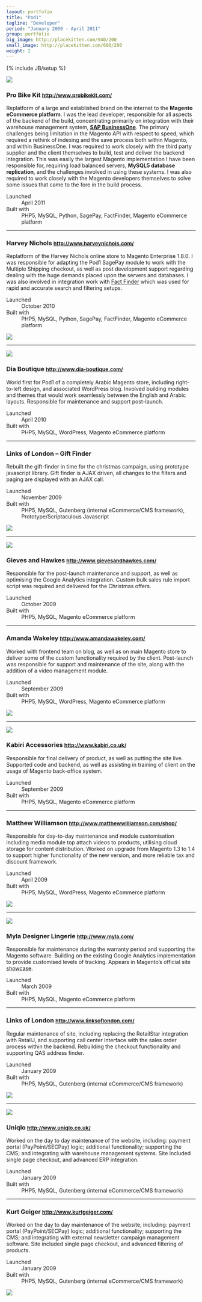 ```yaml
---
layout: portfolio
title: "Pod1"
tagline: "Developer"
period: "January 2009 - April 2011"
group: portfolio
big_image: http://placekitten.com/940/200
small_image: http://placekitten.com/600/200
weight: 2
---
```

{% include JB/setup %}

<div class="row-fluid portfolio-row">
  <div class="span4">
    <img src="/assets/images/portfolio/pod1/probikekit-small.png" >
  </div>
  <div class="span8">
    <h3>Pro Bike Kit <small><a href="http://www.probikekit.com/">http://www.probikekit.com/</a></small></h3>
    <p>Replatform of a large and established brand on the internet to the <strong>Magento eCommerce platform</strong>. I was the lead developer, responsible for all aspects of the backend of the build, concentrating primarily on integration with their warehouse management system, <a href="http://www.sap.com/sme/solutions/businessmanagement/businessone/index.epx"><strong>SAP BusinessOne</strong></a>. The primary challenges being limitation in the Magento API with respect to speed, which required a rethink of indexing and the save process both within Magento, and within BusinessOne. I was required to work closely with the third party supplier and the client themselves to build, test and deliver the backend integration. This was easily the largest Magento implementation I have been responsible for, requiring load balanced servers, <strong>MySQL5 database replication</strong>, and the challenges involved in using these systems. I was also required to work closely with the Magento developers themselves to solve some issues that came to the fore in the build process.</p>
    <dl>
      <dt>Launched</dt><dd>April 2011</dd>
      <dt>Built with</dt><dd>PHP5, MySQL, Python, SagePay, FactFinder, Magento eCommerce platform</dd>
    </dl>
  </div>
</div>

<hr>

<div class="row-fluid portfolio-row">
  <div class="span8">
    <h3>Harvey Nichols <small><a href="http://www.harveynichols.com/">http://www.harveynichols.com/</a></small></h3>
    <p>Replatform of the Harvey Nichols online store to Magento Enterprise 1.8.0. I was responsible for adapting the Pod1 SagePay module to work with the Multiple Shipping checkout, as well as post development support regarding dealing with the huge demands placed upon the servers and databases. I was also involved in integration work with <a href="http://www.fact-finder.de/">Fact Finder</a> which was used for rapid and accurate search and filtering setups.</p>
    <dl>
      <dt>Launched</dt><dd>October 2010</dd>
      <dt>Built with</dt><dd>PHP5, MySQL, Python, SagePay, FactFinder, Magento eCommerce platform</dd>
    </dl>
  </div>
  <div class="span4">
    <img src="/assets/images/portfolio/pod1/harvey-nichols-small.png" >
  </div>
</div>

<hr>

<div class="row-fluid portfolio-row">
  <div class="span4">
    <img src="/assets/images/portfolio/pod1/dia-small.png" >
  </div>
  <div class="span8">
    <h3>Dia Boutique <small><a href="http://www.dia-boutique.com/">http://www.dia-boutique.com/</a></small></h3>
    <p>World first for Pod1 of a completely Arabic Magento store, including right-to-left design, and associated WordPress blog. Involved building modules and themes that would work seamlessly between the English and Arabic layouts. Responsible for maintenance and support post-launch.</p>
    <dl>
      <dt>Launched</dt><dd>April 2010</dd>
      <dt>Built with</dt><dd>PHP5, MySQL, WordPress, Magento eCommerce platform</dd>
    </dl>
  </div>
</div>

<hr>

<div class="row-fluid portfolio-row">
  <div class="span8">
    <h3>Links of London – Gift Finder</h3>
    <p>Rebuilt the gift-finder in time for the christmas campaign, using prototype javascript library. Gift finder is AJAX driven, all changes to the filters and paging are displayed with an AJAX call.</p>
    <dl>
      <dt>Launched</dt><dd>November 2009</dd>
      <dt>Built with</dt><dd>PHP5, MySQL, Gutenberg (internal eCommerce/CMS framework), Prototype/Scriptaculous Javascript</dd>
    </dl>
  </div>
  <div class="span4">
    <img src="/assets/images/portfolio/pod1/links-of-london-small.png" >
  </div>
</div>

<hr>

<div class="row-fluid portfolio-row">
  <div class="span4">
    <img src="/assets/images/portfolio/pod1/gieves-small.png" >
  </div>
  <div class="span8">
    <h3>Gieves and Hawkes <small><a href="http://www.gievesandhawkes.com/">http://www.gievesandhawkes.com/</a></small></h3>
    <p>Responsible for the post-launch maintenance and support, as well as optimising the Google Analytics integration. Custom bulk sales rule import script was required and delivered for the Christmas offers.</p>
    <dl>
      <dt>Launched</dt><dd>October 2009</dd>
      <dt>Built with</dt><dd>PHP5, MySQL, Magento eCommerce platform</dd>
    </dl>
  </div>
</div>

<hr>

<div class="row-fluid portfolio-row">
  <div class="span8">
    <h3>Amanda Wakeley <small><a href="http://www.amandawakeley.com/">http://www.amandawakeley.com/</a></small></h3>
    <p>Worked with frontend team on blog, as well as on main Magento store to deliver some of the custom functionality required by the client. Post-launch was responsible for support and maintenance of the site, along with the addition of a video management module.</p>
    <dl>
      <dt>Launched</dt><dd>September 2009</dd>
      <dt>Built with</dt><dd>PHP5, MySQL, WordPress, Magento eCommerce platform</dd>
    </dl>
  </div>
  <div class="span4">
    <img src="/assets/images/portfolio/pod1/amanda-wakeley-small.png" >
  </div>
</div>

<hr>

<div class="row-fluid portfolio-row">
  <div class="span4">
    <img src="/assets/images/portfolio/pod1/kabiri-small.png" >
  </div>
  <div class="span8">
    <h3>Kabiri Accessories <small><a href="http://www.kabiri.co.uk/">http://www.kabiri.co.uk/</a></small></h3>
    <p>Responsible for final delivery of product, as well as putting the site live. Supported code and backend, as well as assisting in training of client on the usage of Magento back-office system.</p>
    <dl>
      <dt>Launched</dt><dd>September 2009</dd>
      <dt>Built with</dt><dd>PHP5, MySQL, Magento eCommerce platform</dd>
    </dl>
  </div>
</div>

<hr>

<div class="row-fluid portfolio-row">
  <div class="span8">
    <h3>Matthew Williamson <small><a href="http://www.matthewwilliamson.com/shop/">http://www.matthewwilliamson.com/shop/</a></small></h3>
    <p>Responsible for day-to-day maintenance and module customisation including media module top attach videos to products, utilising cloud storage for content distribution. Worked on upgrade from Magento 1.3 to 1.4 to support higher functionality of the new version, and more reliable tax and discount framework.</p>
    <dl>
      <dt>Launched</dt><dd>April 2009</dd>
      <dt>Built with</dt><dd>PHP5, MySQL, WordPress, Magento eCommerce platform</dd>
    </dl>
  </div>
  <div class="span4">
    <img src="/assets/images/portfolio/pod1/matthewwilliamson-small.png" >
  </div>
</div>

<hr>

<div class="row-fluid portfolio-row">
  <div class="span4">
    <img src="/assets/images/portfolio/pod1/myla-small.png" >
  </div>
  <div class="span8">
    <h3>Myla Designer Lingerie <small><a href="http://www.myla.com/">http://www.myla.com/</a></small></h3>
    <p>Responsible for maintenance during the warranty period and supporting the Magento software. Building on the existing Google Analytics implementation to provide customised levels of tracking. Appears in Magento’s official site <a href="http://www.magentocommerce.com/showcase/project/myla">showcase</a>.</p>
    <dl>
      <dt>Launched</dt><dd>March 2009</dd>
      <dt>Built with</dt><dd>PHP5, MySQL, Magento eCommerce platform</dd>
    </dl>
  </div>
</div>

<hr>

<div class="row-fluid portfolio-row">
  <div class="span8">
    <h3>Links of London <small><a href="http://www.linksoflondon.com/">http://www.linksoflondon.com/</a></small></h3>
    <p>Regular maintenance of site, including replacing the RetailStar integration with RetailJ, and supporting call center interface with the sales order process within the backend. Rebuilding the checkout functionality and supporting QAS address finder.</p>
    <dl>
      <dt>Launched</dt><dd>January 2009</dd>
      <dt>Built with</dt><dd>PHP5, MySQL, Gutenberg (internal eCommerce/CMS framework)</dd>
    </dl>
  </div>
  <div class="span4">
    <img src="/assets/images/portfolio/pod1/linksoflondon-small.png" >
  </div>
</div>

<hr>

<div class="row-fluid portfolio-row">
  <div class="span4">
    <img src="/assets/images/portfolio/pod1/uniqlo-small.png" >
  </div>
  <div class="span8">
    <h3>Uniqlo <small><a href="http://www.uniqlo.co.uk/">http://www.uniqlo.co.uk/</a></small></h3>
    <p>Worked on the day to day maintenance of the website, including: payment portal (PayPoint/SECPay) logic; additional functionality; supporting the CMS; and integrating with warehouse management systems. Site included single page checkout, and advanced ERP integration.</p>
    <dl>
      <dt>Launched</dt><dd>January 2009</dd>
      <dt>Built with</dt><dd>PHP5, MySQL, Gutenberg (internal eCommerce/CMS framework)</dd>
    </dl>
  </div>
</div>

<hr>

<div class="row-fluid portfolio-row">
  <div class="span8">
    <h3>Kurt Geiger <small><a href="http://www.kurtgeiger.com/">http://www.kurtgeiger.com/</a></small></h3>
    <p>Worked on the day to day maintenance of the website, including: payment portal (PayPoint/SECPay) logic; additional functionality; supporting the CMS; and integrating with external newsletter campaign management software. Site included single page checkout, and advanced filtering of products.</p>
    <dl>
      <dt>Launched</dt><dd>January 2009</dd>
      <dt>Built with</dt><dd>PHP5, MySQL, Gutenberg (internal eCommerce/CMS framework)</dd>
    </dl>
  </div>
  <div class="span4">
    <img src="/assets/images/portfolio/pod1/kurt-geiger-small.png" >
  </div>
</div>

